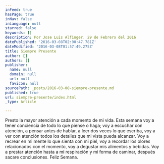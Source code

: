```yaml
---
inFeed: true
hasPage: true
inNav: false
inLanguage: null
starred: false
keywords: []
description: Por Jose Luis Alfinger. 29 de Febrero del 2016
datePublished: '2016-03-08T02:00:47.781Z'
dateModified: '2016-03-08T01:57:49.275Z'
title: Siempre Presente
author: []
authors: []
publisher:
  name: null
  domain: null
  url: null
  favicon: null
sourcePath: _posts/2016-03-08-siempre-presente.md
published: true
url: siempre-presente/index.html
_type: Article

---
```

Presto la mayor atención a cada momento de mi vida. Esta semana voy a tener conciencia de todo lo que piense o haga; voy a escuchar con atención, a pensar antes de hablar, a leer dos veces lo que escriba, voy a ver con atención todos los detalles que mi vista pueda alcanzar. Voy a recrear en mi mente lo que sienta con mi piel, voy a recordar los olores relacionados con el momento, voy a degustar mis alimentos y bebidas. Voy a prestar atención hasta a mi respiración y mi forma de caminar, después sacare conclusiones. Feliz Semana.